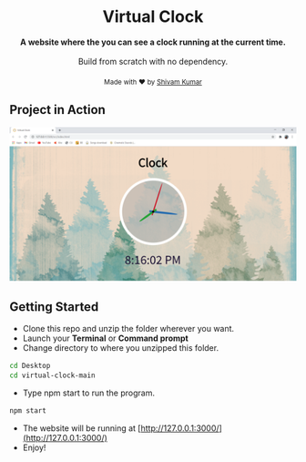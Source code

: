 <div align="center">

<h1>Virtual Clock</h1>

<p>
  <strong>A website where the you can see a clock running at the current time.</strong>
  <br /><br />
  Build from scratch with no dependency.
</p>

<p>
  <sub>Made with ❤︎ by
    <a href="https://github.com/wandering-sage">Shivam Kumar</a>
  </sub>
</p>
</div>

## Project in Action

<img src="src/Images/Screenshot.PNG">

## Getting Started
- Clone this repo and unzip the folder wherever you want.
- Launch your **Terminal** or **Command prompt**
- Change directory to where you unzipped this folder.
```bash
cd Desktop
cd virtual-clock-main
```
- Type npm start to run the program.
```bash
npm start
```
- The website will be running at [http://127.0.0.1:3000/](http://127.0.0.1:3000/)
- Enjoy!




